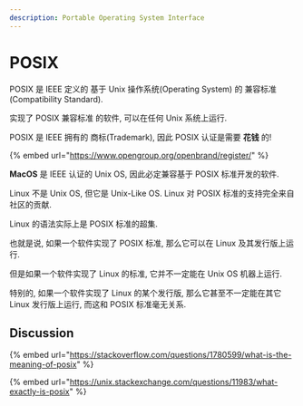```yaml
---
description: Portable Operating System Interface
---
```


# POSIX

POSIX 是 IEEE 定义的 基于 Unix 操作系统(Operating System) 的 兼容标准(Compatibility Standard).&#x20;

实现了 POSIX 兼容标准 的软件, 可以在任何 Unix 系统上运行.

POSIX 是 IEEE 拥有的 商标(Trademark), 因此 POSIX 认证是需要 **花钱** 的!

{% embed url="https://www.opengroup.org/openbrand/register/" %}

**MacOS** 是 IEEE 认证的 Unix OS, 因此必定兼容基于 POSIX 标准开发的软件.

Linux 不是 Unix OS, 但它是 Unix-Like OS. Linux 对 POSIX 标准的支持完全来自社区的贡献.&#x20;

Linux 的语法实际上是 POSIX 标准的超集.

也就是说, 如果一个软件实现了 POSIX 标准, 那么它可以在 Linux 及其发行版上运行.

但是如果一个软件实现了 Linux 的标准, 它并不一定能在 Unix OS 机器上运行.

特别的, 如果一个软件实现了 Linux 的某个发行版, 那么它甚至不一定能在其它 Linux 发行版上运行, 而这和 POSIX 标准毫无关系.



## Discussion

{% embed url="https://stackoverflow.com/questions/1780599/what-is-the-meaning-of-posix" %}

{% embed url="https://unix.stackexchange.com/questions/11983/what-exactly-is-posix" %}
